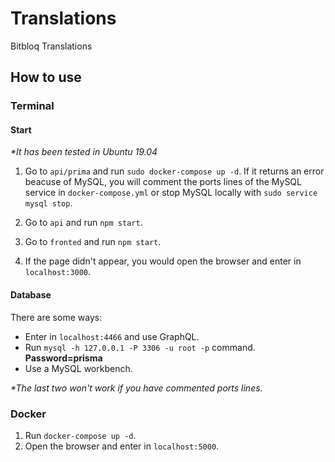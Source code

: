# Translations
Bitbloq Translations

## How to use

### Terminal

#### Start

_*It has been tested in Ubuntu 19.04_

1. Go to `api/prima` and run `sudo docker-compose up -d`. If it returns an error beacuse of MySQL, you will comment the ports lines of the MySQL service in `docker-compose.yml` or stop MySQL locally with `sudo service mysql stop`.

2. Go to `api` and run `npm start`.

3. Go to `fronted` and run `npm start`.

4. If the page didn't appear, you would open the browser and enter in `localhost:3000`.

#### Database

There are some ways:

  - Enter in `localhost:4466` and use GraphQL.
  - Run `mysql -h 127.0.0.1 -P 3306 -u root -p` command. **Password=prisma**
  - Use a MySQL workbench.

_*The last two won't work if you have commented ports lines._

### Docker

1. Run `docker-compose up -d`.
2. Open the browser and enter in `localhost:5000`.
